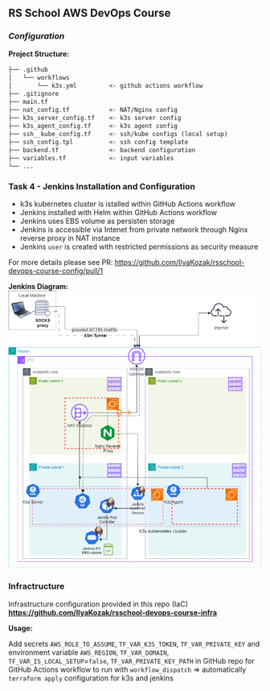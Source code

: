 ## RS School AWS DevOps Course

### _Configuration_

**Project Structure:**

```
├── .github
│   └── workflows
│       └── k3s.yml         <- github actions workflow
├── .gitignore
├── main.tf
├── nat_config.tf           <- NAT/Nginx config
├── k3s_server_config.tf    <- k3s server config
├── k3s_agent_config.tf     <- k3s agent config
├── ssh__kube_config.tf     <- ssh/kube configs (local setup)
├── ssh_config.tpl          <- ssh config template
├── backend.tf              <- backend configuration
├── variables.tf            <- input variables
└── ...
```

### Task 4 - Jenkins Installation and Configuration

- k3s kubernetes cluster is istalled within GitHub Actions workflow
- Jenkins installed with Helm within GitHub Actions workflow
- Jenkins uses EBS volume as persisten storage
- Jenkins is accessible via Intenet from private network through Nginx reverse proxy in NAT instance
- Jenkins `user` is created with restricted permissions as security measure

For more details please see PR: https://github.com/IlyaKozak/rsschool-devops-course-config/pull/1

**Jenkins Diagram:**  
![Diagram](tasks-images/task4-diagram.png)

### Infractructure

Infrastructure configuration provided in this repo (IaC) **https://github.com/IlyaKozak/rsschool-devops-course-infra**

**Usage:**

Add secrets `AWS_ROLE_TO_ASSUME`, `TF_VAR_K3S_TOKEN`, `TF_VAR_PRIVATE_KEY` and environment variable `AWS_REGION`, `TF_VAR_DOMAIN`, `TF_VAR_IS_LOCAL_SETUP`=`false`, `TF_VAR_PRIVATE_KEY_PATH` in GitHub repo for GitHub Actions workflow to run with `workflow_dispatch` => automatically `terraform apply` configuration for k3s and jenkins
